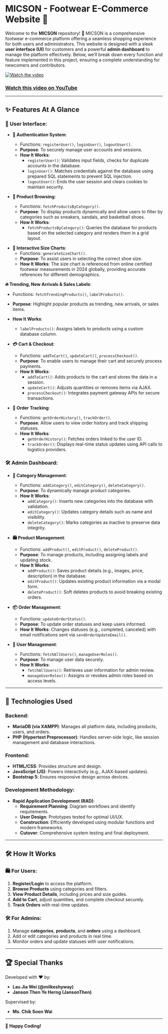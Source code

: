 # MICSON - Footwear E-Commerce Website 👟

Welcome to the **MICSON** repository! 🎉 MICSON is a comprehensive footwear e-commerce platform offering a seamless shopping experience for both users and administrators. This website is designed with a sleek **user interface (UI)** for customers and a powerful **admin dashboard** to manage the platform effectively. Below, we’ll break down every function and feature implemented in this project, ensuring a complete understanding for newcomers and contributors.

[![Watch the video](https://img.youtube.com/vi/ii6_VkVIilk/maxresdefault.jpg)](https://youtu.be/ii6_VkVIilk)

### [Watch this video on YouTube](https://youtu.be/ii6_VkVIilk)

---

## ✨ Features At A Glance

### 👤 User Interface:
- **🔐 Authentication System**:
  - Functions: `registerUser()`, `loginUser()`, `logoutUser()`.
  - **Purpose**: To securely manage user accounts and sessions.
  - **How It Works**: 
    - `registerUser()`: Validates input fields, checks for duplicate accounts in the database.
    <!-- - `registerUser()`: Validates input fields, checks for duplicate accounts in the database, and securely hashes passwords using `password_hash()` in PHP. -->
    - `loginUser()`: Matches credentials against the database using prepared SQL statements to prevent SQL injection.
    - `logoutUser()`: Ends the user session and clears cookies to maintain security.

- **🛒 Product Browsing**:
  - Functions: `fetchProductsByCategory()`.
  <!-- - Functions: `fetchProductsByCategory()`, `applyFilters()`, `searchProducts()`. -->
  - **Purpose**: To display products dynamically and allow users to filter by categories such as sneakers, sandals, and basketball shoes.
  - **How It Works**:
    - `fetchProductsByCategory()`: Queries the database for products based on the selected category and renders them in a grid layout.
<!--    - `applyFilters()`: Implements additional filters (e.g., price range, brand) via AJAX for real-time updates.
    - `searchProducts()`: Provides a search bar powered by SQL `LIKE` queries to retrieve relevant results. 

- **📏 Interactive Size Charts**:
  - Functions: `generateSizeChart()`.
  - **Purpose**: To assist users in selecting the correct shoe size.
  - **How It Works**: The size chart is dynamically generated based on user inputs, providing accurate references for different demographics. 

- **🔥 Trending Labels**:
  - Functions: `fetchTrendingProducts()`, `labelProducts()`.
  - **Purpose**: Highlight popular products as trending, new arrivals, or sales items.
  - **How It Works**:
    - `fetchTrendingProducts()`: Identifies products with high sales or views.
    - `labelProducts()`: Assigns labels to products using a custom database column. -->

- **📏 Interactive Size Charts**:
  - Functions: `generateSizeChart()`.
  - **Purpose**: To assist users in selecting the correct shoe size.
  - **How It Works**: The size chart is referenced from online certified footwear measurements in 2024 globally, providing accurate references for different demographics. 

**🔥 Trending, New Arrivals & Sales Labels**:
  - Functions: `fetchTrendingProducts()`, `labelProducts()`.
  - **Purpose**: Highlight popular products as trending, new arrivals, or sales items.
  - **How It Works**:
    - `labelProducts()`: Assigns labels to products using a custom database column. 

- **💳 Cart & Checkout**:
  - Functions: `addToCart()`, `updateCart()`, `processCheckout()`.
  - **Purpose**: To enable users to manage their cart and securely process payments.
  - **How It Works**:
    - `addToCart()`: Adds products to the cart and stores the data in a session.
    - `updateCart()`: Adjusts quantities or removes items via AJAX.
    - `processCheckout()`: Integrates payment gateway APIs for secure transactions.

- **🚚 Order Tracking**:
  - Functions: `getOrderHistory()`, `trackOrder()`.
  - **Purpose**: Allow users to view order history and track shipping statuses.
  - **How It Works**:
    - `getOrderHistory()`: Fetches orders linked to the user ID.
    - `trackOrder()`: Displays real-time status updates using API calls to logistics providers.

### 🛠️ Admin Dashboard:
- **📂 Category Management**:
  - Functions: `addCategory()`, `editCategory()`, `deleteCategory()`.
  - **Purpose**: To dynamically manage product categories.
  - **How It Works**:
    - `addCategory()`: Inserts new categories into the database with validation.
    - `editCategory()`: Updates category details such as name and visibility.
    - `deleteCategory()`: Marks categories as inactive to preserve data integrity.

- **🛍️ Product Management**:
  - Functions: `addProduct()`, `editProduct()`, `deleteProduct()`.
  - **Purpose**: To manage products, including assigning labels and updating stock.
  - **How It Works**:
    - `addProduct()`: Saves product details (e.g., images, price, description) in the database.
    - `editProduct()`: Updates existing product information via a modal form.
    - `deleteProduct()`: Soft deletes products to avoid breaking existing orders.

- **📦 Order Management**:
  - Functions: `updateOrderStatus()`.
  - **Purpose**: To update order statuses and keep users informed.
  - **How It Works**: Changes statuses (e.g., completed, canceled) with email notifications sent via `sendOrderUpdateEmail()`.

- **👥 User Management**:
  - Functions: `fetchAllUsers()`, `manageUserRoles()`.
  - **Purpose**: To manage user data securely.
  - **How It Works**:
    - `fetchAllUsers()`: Retrieves user information for admin review.
    - `manageUserRoles()`: Assigns or revokes admin roles based on access levels.

---

## 🚀 Technologies Used

### Backend:
- **MariaDB (via XAMPP)**: Manages all platform data, including products, users, and orders.
- **PHP (Hypertext Preprocessor)**: Handles server-side logic, like session management and database interactions.

### Frontend:
- **HTML/CSS**: Provides structure and design.
- **JavaScript (JS)**: Powers interactivity (e.g., AJAX-based updates).
- **Bootstrap 5**: Ensures responsive design across devices.

### Development Methodology:
- **Rapid Application Development (RAD)**:
  - **Requirement Planning**: Diagram workflows and identify requirements.
  - **User Design**: Prototypes tested for optimal UI/UX.
  - **Construction**: Efficiently developed using modular functions and modern frameworks.
  - **Cutover**: Comprehensive system testing and final deployment.

---

## 🛠️ How It Works

### 🛍️ For Users:
1. **Register/Login** to access the platform.
2. **Browse Products** using categories and filters.
3. **View Product Details**, including prices and size guides.
4. **Add to Cart**, adjust quantities, and complete checkout securely.
5. **Track Orders** with real-time updates.

### 🛠️ For Admins:
1. Manage **categories**, **products**, and **orders** using a dashboard.
2. Add or edit categories and products in real time.
3. Monitor orders and update statuses with user notifications.

---

## 🏆 Special Thanks
Developed with ❤️ by:
- **Lau Jia Wei (@milkeshyway)**
- **Janson Then Ye Herng (JansonThen)**

Supervised by:
- **Ms. Chik Soon Wai**

---

🎉 **Happy Coding!**
